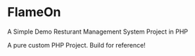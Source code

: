 # FlameOn

A Simple Demo Resturant Management System Project in PHP


A pure custom PHP Project. Build for reference!
